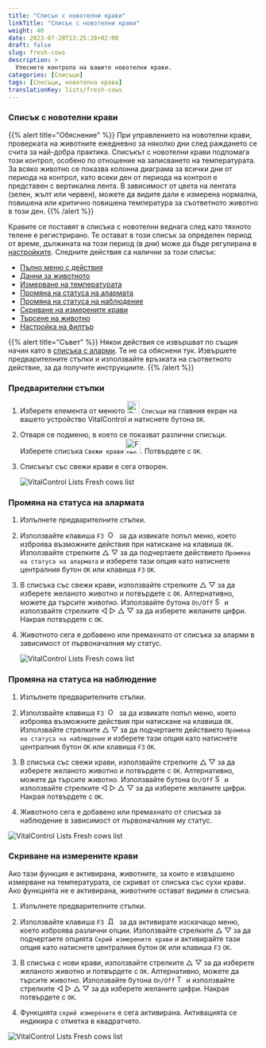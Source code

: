 ```yaml
---
title: "Списък с новотелни крави"
linkTitle: "Списък с новотелни крави"
weight: 40
date: 2023-07-28T13:25:28+02:00
draft: false
slug: fresh-cows
description: >
  Улеснете контрола на вашите новотелни крави.
categories: [Списъци]
tags: [Списъци, новотелна крава]
translationKey: lists/fresh-cows
---
```

### Списък с новотелни крави

{{% alert title="Обяснение" %}}
При управлението на новотелни крави, проверката на животните ежедневно за няколко дни след раждането се счита за най-добра практика. Списъкът с новотелни крави подпомага този контрол, особено по отношение на записването на температурата. За всяко животно се показва колонна диаграма за всички дни от периода на контрол, като всеки ден от периода на контрол е представен с вертикална лента. В зависимост от цвета на лентата (зелен, жълт или червен), можете да видите дали е измерена нормална, повишена или критично повишена температура за съответното животно в този ден.
{{% /alert %}}

Кравите се поставят в списъка с новотелни веднага след като тяхното телене е регистрирано. Те остават в този списък за определен период от време, дължината на този период (в дни) може да бъде регулирана в [настройките](../../settings/data-acquisition/#control-period-of-fresh-cows).
 Следните действия са налични за този списък:

- [Пълно меню с действия](../alarm/#full-action-menu)
- [Данни за животното](../alarm/#animal-data)
- [Измерване на температурата](../alarm/#take-temperature)
- [Промяна на статуса на алармата](#toggle-alarm-status)
- [Промяна на статуса на наблюдение](#toggle-watch-status)
- [Скриване на измерените крави](#hide-measured-cows)
- [Търсене на животно](../alarm/#search-animal)
- [Настройка на филтър](../alarm/#set-filter)

{{% alert title="Съвет" %}}
Някои действия се извършват по същия начин като в [списъка с аларми](../alarm). Те не са обяснени тук. Извършете предварителните стъпки и използвайте връзката на съответното действие, за да получите инструкциите.
{{% /alert %}}

### Предварителни стъпки

1. Изберете елемента от менюто <img src="/icons/main/lists.svg" width="25" align="bottom" alt="Списъци" /> `Списъци` на главния екран на вашето устройство VitalControl и натиснете бутона `OK`.

2. Отваря се подменю, в което се показват различни списъци. Изберете списъка `Свежи крави` <img src="/icons/lists/freshcows.svg" width="30" align="bottom" alt="Fresh-cows" />. Потвърдете с `OK`.

3. Списъкът със свежи крави е сега отворен.

   ![VitalControl Lists Fresh cows list](../images/firststeps4.png "Списък със свежи крави")

### Промяна на статуса на алармата

1. Изпълнете предварителните стъпки.

2. Използвайте клавиша `F3` &nbsp;<img src="/icons/footer/open-popup.svg" width="15" align="bottom" alt="Open popup" />&nbsp; за да извикате попъп меню, което изброява възможните действия при натискане на клавиша `OK`. Използвайте стрелките △ ▽ за да подчертаете действието `Промяна на статуса на алармата` и изберете тази опция като натиснете централния бутон `OK` или клавиша `F3` `OK`.

3. В списъка със свежи крави, използвайте стрелките △ ▽ за да изберете желаното животно и потвърдете с `OK`. Алтернативно, можете да търсите животно. Използвайте бутона `On/Off` <img src="/icons/footer/search.svg" width="15" align="bottom" alt="Search" /> и използвайте стрелките ◁ ▷ △ ▽ за да изберете желаните цифри. Накрая потвърдете с `OK`.

4. Животното сега е добавено или премахнато от списъка за аларми в зависимост от първоначалния му статус.

   ![VitalControl Lists Fresh cows list](../images/togglealarmstatus.png "Промяна на статуса на алармата")

### Промяна на статуса на наблюдение

1. Изпълнете предварителните стъпки.

2. Използвайте клавиша `F3` &nbsp;<img src="/icons/footer/open-popup.svg" width="15" align="bottom" alt="Open popup" />&nbsp; за да извикате попъп меню, което изброява възможните действия при натискане на клавиша `OK`. Използвайте стрелките △ ▽ за да подчертаете действието `Промяна на статуса на наблюдение` и изберете тази опция като натиснете централния бутон `OK` или клавиша `F3` `OK`.

3. В списъка със свежи крави, използвайте стрелките △ ▽ за да изберете желаното животно и потвърдете с `OK`. Алтернативно, можете да търсите животно. Използвайте бутона `On/Off` <img src="/icons/footer/search.svg" width="15" align="bottom" alt="Search" /> и използвайте стрелките ◁ ▷ △ ▽ за да изберете желаните цифри. Накрая потвърдете с `OK`.

4. Животното сега е добавено или премахнато от списъка за наблюдение в зависимост от първоначалния му статус.

![VitalControl Lists Fresh cows list](../images/togglewatchstatus.png "Промяна на статуса за наблюдение")

### Скриване на измерените крави

Ако тази функция е активирана, животните, за които е извършено измерване на температурата, се скриват от списъка със сухи крави. Ако функцията не е активирана, животните остават видими в списъка.

1. Изпълнете предварителните стъпки.

2. Използвайте клавиша `F3` &nbsp;<img src="/icons/footer/open-popup.svg" width="15" align="bottom" alt="Действия" />&nbsp; за да активирате изскачащо меню, което изброява различни опции. Използвайте стрелките △ ▽ за да подчертаете опцията `Скрий измерените крави` и активирайте тази опция като натиснете централния бутон `OK` или клавиша `F3` `OK`.

3. В списъка с нови крави, използвайте стрелките △ ▽ за да изберете желаното животно и потвърдете с `OK`. Алтернативно, можете да търсите животно. Използвайте бутона `On/Off` <img src="/icons/footer/search.svg" width="15" align="bottom" alt="Търсене" /> и използвайте стрелките ◁ ▷ △ ▽ за да изберете желаните цифри. Накрая потвърдете с `OK`.

4. Функцията `скрий измерените` е сега активирана. Активацията се индикира с отметка в квадратчето.

![VitalControl Lists Fresh cows list](../images/hidemeasuredcows.png "Скрий измерените крави")

